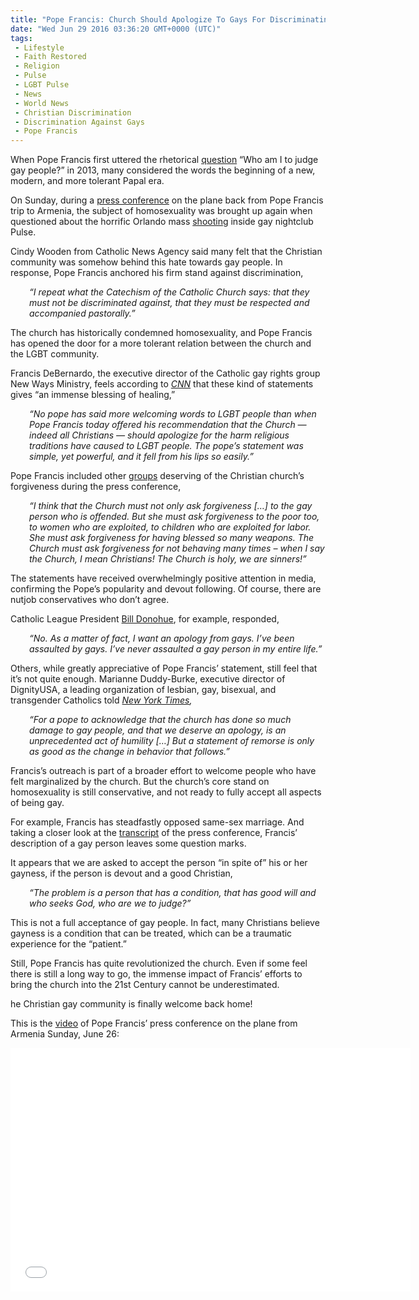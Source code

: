 ```yaml
---
title: "Pope Francis: Church Should Apologize To Gays For Discriminating – RWNJs Strike Back (Video)"
date: "Wed Jun 29 2016 03:36:20 GMT+0000 (UTC)"
tags: 
 - Lifestyle
 - Faith Restored
 - Religion
 - Pulse
 - LGBT Pulse
 - News
 - World News
 - Christian Discrimination
 - Discrimination Against Gays
 - Pope Francis
---
```

<p>When Pope Francis first uttered the rhetorical <a href="http://www.cnn.com/2016/06/26/world/pope-apologize-gays/" onclick="__gaTracker(&apos;send&apos;, &apos;event&apos;, &apos;outbound-article&apos;, &apos;http://www.cnn.com/2016/06/26/world/pope-apologize-gays/&apos;, &apos;question&apos;);">question</a>&#xA0;&#x201C;Who am I to judge gay people?&#x201D; in 2013, many considered the words the beginning of a new, modern, and more tolerant Papal era.</p><p>On Sunday, during a <a href="http://www.catholicnewsagency.com/news/full-text-pope-francis-inflight-press-conference-from-armenia-45222/" onclick="__gaTracker(&apos;send&apos;, &apos;event&apos;, &apos;outbound-article&apos;, &apos;http://www.catholicnewsagency.com/news/full-text-pope-francis-inflight-press-conference-from-armenia-45222/&apos;, &apos;press conference&apos;);">press conference</a> on the plane back from Pope Francis trip to Armenia, the subject of homosexuality was brought up again when questioned about the horrific Orlando mass <a href="http://www.liberalamerica.org/2016/06/16/crazy-us-gun-laws-stop-massacres-gun-sales-crazy-control-video/">shooting</a> inside gay nightclub Pulse.</p><p>Cindy Wooden from Catholic News Agency said many felt that the Christian community was somehow behind this hate towards gay people. In response, Pope Francis anchored his firm stand against discrimination,</p><p style="padding-left: 30px;"><em>&#x201C;I repeat what the Catechism of the Catholic Church says: that they must not be discriminated against, that they must be respected and accompanied pastorally.&#x201D;</em></p><p><script async src="//platform.twitter.com/widgets.js" charset="utf-8"></script></p><p>The church has historically condemned homosexuality, and Pope Francis has opened the door for a more tolerant relation between the church and the LGBT community.</p><p>Francis DeBernardo, the executive director of the Catholic gay rights group New Ways Ministry, feels according to <em><a href="http://www.cnn.com/2016/06/26/world/pope-apologize-gays/" onclick="__gaTracker(&apos;send&apos;, &apos;event&apos;, &apos;outbound-article&apos;, &apos;http://www.cnn.com/2016/06/26/world/pope-apologize-gays/&apos;, &apos;CNN&apos;);">CNN</a></em> that these kind of statements gives &#x201C;an immense blessing of healing,&#x201D;</p><p style="padding-left: 30px;"><em>&#x201C;No pope has said more welcoming words to LGBT people than when Pope Francis today offered his recommendation that the Church &#x2014; indeed all Christians &#x2014; should apologize for the harm religious traditions have caused to LGBT people. The pope&#x2019;s statement was simple, yet powerful, and it fell from his lips so easily.&#x201D;</em></p><p>Pope Francis included other <a href="http://www.catholicnewsagency.com/news/full-text-pope-francis-inflight-press-conference-from-armenia-45222/" onclick="__gaTracker(&apos;send&apos;, &apos;event&apos;, &apos;outbound-article&apos;, &apos;http://www.catholicnewsagency.com/news/full-text-pope-francis-inflight-press-conference-from-armenia-45222/&apos;, &apos;groups&apos;);">groups</a> deserving of the Christian church&#x2019;s forgiveness during the press conference,</p><p style="padding-left: 30px;"><em>&#x201C;I think that the Church must not only ask forgiveness [&#x2026;] to the gay person who is offended. But she must ask forgiveness to the poor too, to women who are exploited, to children who are exploited for labor. She must ask forgiveness for having blessed so many weapons. The Church must ask forgiveness for not behaving many times &#x2013; when I say the Church, I mean Christians! The Church is holy, we are sinners!&#x201D;</em></p><p>The statements have received overwhelmingly positive attention in media, confirming the Pope&#x2019;s popularity and devout following. Of course, there are nutjob conservatives who don&#x2019;t agree.</p><p>Catholic League President <a href="https://www.youtube.com/watch?v=ehSvkfYzjuE" onclick="__gaTracker(&apos;send&apos;, &apos;event&apos;, &apos;outbound-article&apos;, &apos;https://www.youtube.com/watch?v=ehSvkfYzjuE&apos;, &apos;Bill Donohue&apos;);">Bill Donohue</a>, for example, responded,</p><p style="padding-left: 30px;"><em>&#x201C;No. As a matter of fact, I want an apology from gays. I&#x2019;ve been assaulted by gays. I&#x2019;ve never assaulted a gay person in my entire life.&#x201D;</em></p><p>Others, while greatly appreciative of Pope Francis&#x2019; statement, still feel that it&#x2019;s not quite enough. Marianne Duddy-Burke, executive director of DignityUSA, a leading organization of lesbian, gay, bisexual, and transgender Catholics told<em> <a href="http://www.nytimes.com/2016/06/28/world/europe/pope-francis-gays-christians-apology.html?smid=tw-nytimes&amp;smtyp=cur&amp;_r=0" onclick="__gaTracker(&apos;send&apos;, &apos;event&apos;, &apos;outbound-article&apos;, &apos;http://www.nytimes.com/2016/06/28/world/europe/pope-francis-gays-christians-apology.html?smid=tw-nytimes&amp;smtyp=cur&amp;_r=0&apos;, &apos;New York Times&apos;);">New York Times</a>,</em></p><p style="padding-left: 30px;"><em>&#x201C;For a pope to acknowledge that the church has done so much damage to gay people, and that we deserve an apology, is an unprecedented act of humility [&#x2026;] But a statement of remorse is only as good as the change in behavior that follows.&#x201D;</em></p><p>Francis&#x2019;s outreach is part of a broader effort to welcome people who have felt marginalized by the church. But the church&#x2019;s core stand on homosexuality is still conservative, and not ready to fully accept all aspects of being gay.</p><p>For example, Francis has steadfastly opposed same-sex marriage. And taking a closer look at the <a href="http://www.catholicnewsagency.com/news/full-text-pope-francis-inflight-press-conference-from-armenia-45222/" onclick="__gaTracker(&apos;send&apos;, &apos;event&apos;, &apos;outbound-article&apos;, &apos;http://www.catholicnewsagency.com/news/full-text-pope-francis-inflight-press-conference-from-armenia-45222/&apos;, &apos;transcript&apos;);">transcript</a> of the press conference, Francis&#x2019; description of a gay person leaves some question marks.</p><p>It appears that we are asked to accept the person &#x201C;in spite of&#x201D; his or her gayness, if the person is devout and a good Christian,</p><p style="padding-left: 30px;"><em>&#x201C;The problem is a person that has a condition, that has good will and who seeks God, who are we to judge?&#x201D;</em></p><p>This is not a full acceptance of gay people. In fact, many Christians believe gayness is a condition that can be treated, which can be a traumatic experience for the &#x201C;patient.&#x201D;</p><p>Still, Pope Francis has quite revolutionized the church. Even if some feel there is still a long way to go, the immense impact of Francis&#x2019; efforts to bring the church into the 21st&#xA0;Century cannot be underestimated.</p><p>he Christian gay community is finally welcome back home!</p><p>This is the <a href="https://www.youtube.com/watch?v=w1LAlefkZOc" onclick="__gaTracker(&apos;send&apos;, &apos;event&apos;, &apos;outbound-article&apos;, &apos;https://www.youtube.com/watch?v=w1LAlefkZOc&apos;, &apos;video&apos;);">video</a> of Pope Francis&#x2019; press conference on the plane from Armenia Sunday, June 26:</p><p><span class="embed-youtube" style="text-align:center; display: block;"><iframe class="youtube-player" type="text/html" width="640" height="390" src="//www.youtube.com/embed/w1LAlefkZOc?version=3&amp;rel=1&amp;fs=1&amp;autohide=2&amp;showsearch=0&amp;showinfo=1&amp;iv_load_policy=1&amp;wmode=transparent" allowfullscreen="true" style="border:0;"></iframe></span></p>